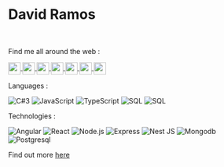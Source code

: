 # David Ramos


<br/>


Find me all around the web :

<a href="https://platzi.com/p/davidramos-om/" target="blank"><img align="center" src="https://static.platzi.com/media/platzi-isotipo@2x.png" height="25" /> </a>
<a href="https://www.linkedin.com/in/davidramos-om/" target="blank"><img align="center" src="https://static-exp1.licdn.com/sc/h/8s162nmbcnfkg7a0k8nq9wwqo" height="25" /> </a>
<a href="https://twitter.com/davidramos_om" target="blank"><img align="center" src="https://abs.twimg.com/favicons/twitter.2.ico" height="25" /> </a>
<a href="https://www.instagram.com/luminartis/" target="blank"><img align="center" src="https://static.cdninstagram.com/rsrc.php/v3/yt/r/30PrGfR3xhB.png" height="25" /> </a>
<a href="https://flickr.com/photos/125086810@N08/" target="blank"><img align="center" src="https://combo.staticflickr.com/pw/favicon.ico" height="25" /> </a>
<a href="https://www.airbnb.ie/users/show/124034861" target="blank"><img align="center" src="https://a0.muscache.com/airbnb/static/icons/apple-touch-icon-76x76-3b313d93b1b5823293524b9764352ac9.png" height="25" /> </a>
<a href="https://www.facebook.com/davidramos015" target="blank"><img align="center" src="https://static.xx.fbcdn.net/rsrc.php/yD/r/d4ZIVX-5C-b.ico" height="25" /> </a>


Languages : 

![C#3](https://img.shields.io/badge/-csharp-000?&logo=csharp)
![JavaScript](https://img.shields.io/badge/-JavaScript-000?&logo=JavaScript)
![TypeScript](https://img.shields.io/badge/-TypeScript-000?&logo=TypeScript)
![SQL](https://img.shields.io/badge/-SQL-000?&logo=sql)
![SQL](https://img.shields.io/badge/-SQL-000?&logo=MySQL)


Technologies : 

![Angular](https://img.shields.io/badge/-Angular-000?&logo=Angular)
![React](https://img.shields.io/badge/-React-000?&logo=React)
![Node.js](https://img.shields.io/badge/-Node.js-000?&logo=node.js)
![Express](https://img.shields.io/badge/-Express-000?&logo=express)
![Nest JS](https://img.shields.io/badge/-Nestjs-000?&logo=nestjs)
![Mongodb](https://img.shields.io/badge/-Mongodb-000?&logo=Mongodb)
![Postgresql](https://img.shields.io/badge/-Postgresql-000?&logo=Postgresql)

Find out more <a href="https://davidramos-om.com/" target="blank">
here
</a>

